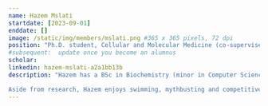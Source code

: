```yaml
---
name: Hazem Mslati
startdate: [2023-09-01]
enddate: []
image: /static/img/members/mslati.png #365 x 365 pixels, 72 dpi
position: "Ph.D. student, Cellular and Molecular Medicine (co-supervised with Jeff Leyton)"
#subsequent:  update once you become an alumnus
scholar:
linkedin: hazem-mslati-a2a1bb13b
description: "Hazem has a BSc in Biochemistry (minor in Computer Science) and a MSc in Bioinformatics. He is currently pursuing cutting-edge cancer research in the field of antibody drug conjugates (ADCs) under direct supervision of [Victor Jeffrey Leyton](https://www.uottawa.ca/faculty-medicine/dr-jeffrey-victor-leyton) and co-supervision from Dr. Francesco Gentile.

Aside from research, Hazem enjoys swimming, mythbusting and competitive duck herding."
---
```

